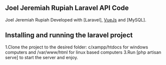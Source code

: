 ## Joel Jeremiah Rupiah Laravel API Code

Joel Jeremiah Rupiah Developed with [Laravel], [VueJs](https://github.com/joelrupiah/joel-user-portfolio) and [MySQL].

## Installing and running the laravel project
1.Clone the project to the desired folder:
c/xampp/htdocs for windows computers and /var/www/html for linux based computers
3.Run [php artisan serve] to start the server and enjoy.
